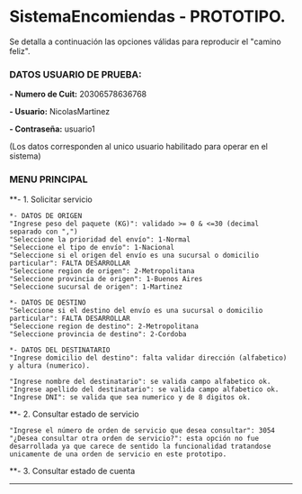 # SistemaEncomiendas - PROTOTIPO. 
Se detalla a continuación las opciones válidas para reproducir el "camino feliz".


### DATOS USUARIO DE PRUEBA:

**- Numero de Cuit:** 20306578636768

**- Usuario:** NicolasMartinez

**- Contraseña:** usuario1

(Los datos corresponden al unico usuario habilitado para operar en el sistema)


### MENU PRINCIPAL

**- 1. Solicitar servicio
	
	*- DATOS DE ORIGEN	
	"Ingrese peso del paquete (KG)": validado >= 0 & <=30 (decimal separado con ",")
	"Seleccione la prioridad del envío": 1-Normal
	"Seleccione el tipo de envío": 1-Nacional
	"Seleccione si el origen del envío es una sucursal o domicilio particular": FALTA DESARROLLAR 
	"Seleccione region de origen": 2-Metropolitana
	"Seleccione provincia de origen": 1-Buenos Aires
	"Seleccione sucursal de origen": 1-Martinez

	*- DATOS DE DESTINO
	"Seleccione si el destino del envío es una sucursal o domicilio particular": FALTA DESARROLLAR
	"Seleccione region de destino": 2-Metropolitana
	"Seleccione provincia de destino": 2-Cordoba

	*- DATOS DEL DESTINATARIO
	"Ingrese domicilio del destino": falta validar dirección (alfabetico) y altura (numerico).

	"Ingrese nombre del destinatario": se valida campo alfabetico ok.
	"Ingrese apellido del destinatario": se valida campo alfabetico ok.
	"Ingrese DNI": se valida que sea numerico y de 8 digitos ok.

**- 2. Consultar estado de servicio
	
	"Ingrese el número de orden de servicio que desea consultar": 3054
	"¿Desea consultar otra orden de servicio?": esta opción no fue desarrollada ya que carece de sentido la funcionalidad tratandose unicamente de una orden de servicio en este prototipo.
	
**- 3. Consultar estado de cuenta



------------------------------


